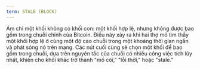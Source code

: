 ```yaml
---
term: STALE (BLOCK)
---
```


Ám chỉ một khối không có khối con: một khối hợp lệ, nhưng không được bao gồm trong chuỗi chính của Bitcoin. Điều này xảy ra khi hai thợ mỏ tìm thấy một khối hợp lệ ở cùng một độ cao chuỗi trong một khoảng thời gian ngắn và phát sóng nó trên mạng. Các nút cuối cùng sẽ chọn một khối để bao gồm trong chuỗi, dựa trên nguyên tắc của chuỗi có nhiều công việc tích lũy nhất, khiến cho khối khác trở thành "mồ côi," "lỗi thời," hoặc "stale."